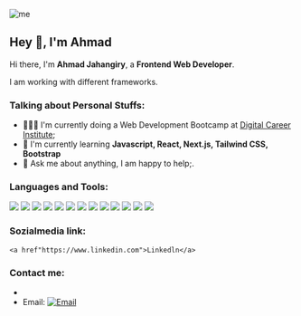 
![me](https://github.com/ahmadaad62/ahmadaad62/raw/master/assets/me.gif)

## Hey 👋, I'm Ahmad

Hi there, I'm **Ahmad Jahangiry**, a **Frontend Web Developer**.

I am working with different frameworks.

### Talking about Personal Stuffs:

- 👨🏽‍💻 I'm currently doing a Web Development Bootcamp at [Digital Career Institute](https://digitalcareerinstitute.org/); 
- 🌱 I'm currently learning **Javascript, React, Next.js, Tailwind CSS, Bootstrap**
- 💬 Ask me about anything, I am happy to help;.

#### <h3 align="left">Languages and Tools:</h3>
<p align="left"> 
  <image src="https://img.shields.io/badge/HTML-239120?&style=for-the-badge&logo=HTML5&logoColor=white" />
  <image src="https://img.shields.io/badge/CSS-239120?&style=for-the-badge&logo=css3&logoColor=white" />
  <image src="https://img.shields.io/badge/Bootstrap-563D7C?style=for-the-badge&logo=bootstrap&logoColor=white">
  <image src="https://img.shields.io/badge/JavaScript-F7DF1E?style=for-the-badge&logo=javascript&logoColor=black">
  <image src="https://img.shields.io/badge/React-20232A?style=for-the-badge&logo=react&logoColor=61DAFB">
  <image src="https://img.shields.io/badge/Node.js-43853D?style=for-the-badge&logo=node.js&logoColor=white">
  <image src="https://img.shields.io/badge/GitHub-100000?style=for-the-badge&logo=github&logoColor=white">
  <image src="https://img.shields.io/badge/NPX-%23000000.svg?style=for-the-badge&logo=npm&logoColor=white">
  <image src="https://img.shields.io/badge/NPM-%23000000.svg?style=for-the-badge&logo=npm&logoColor=white">
  <image src="https://img.shields.io/badge/SASS-hotpink.svg?style=for-the-badge&logo=SASS&logoColor=white">
  <image src="https://img.shields.io/badge/netlify-%23000000.svg?style=for-the-badge&logo=netlify&logoColor=#00C7B7">
  <image src="https://img.shields.io/badge/git-%23F05033.svg?style=for-the-badge&logo=git&logoColor=white">
  <image src="https://img.shields.io/badge/github-%23121011.svg?style=for-the-badge&logo=github&logoColor=white">
</p>

### Sozialmedia link:
    <a href"https://www.linkedin.com">Linkedln</a>

### Contact me:

- 
- Email: [![Email](https://img.shields.io/badge/ah.jahangiry@gmail.com-6001D2?style=flat-square&logo=gmail!&logoColor=white)](mailto:ah.jahangiry@gmail.com)

